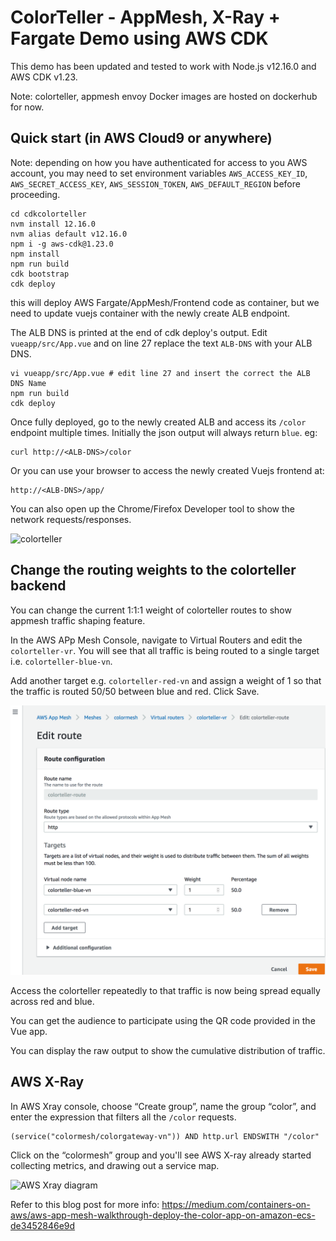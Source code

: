 # ColorTeller - AppMesh, X-Ray + Fargate Demo using AWS CDK

This demo has been updated and tested to work with Node.js v12.16.0 and AWS CDK v1.23.

Note: colorteller, appmesh envoy Docker images are hosted on dockerhub for now.

## Quick start (in AWS Cloud9 or anywhere)

Note: depending on how you have authenticated for access to you AWS account, you may need to set environment variables ``AWS_ACCESS_KEY_ID``, ``AWS_SECRET_ACCESS_KEY``, ``AWS_SESSION_TOKEN``, ``AWS_DEFAULT_REGION`` before proceeding.
```
cd cdkcolorteller
nvm install 12.16.0
nvm alias default v12.16.0
npm i -g aws-cdk@1.23.0
npm install
npm run build
cdk bootstrap
cdk deploy
```
this will deploy AWS Fargate/AppMesh/Frontend code as container, but we need to update vuejs container with the newly create ALB endpoint.

The ALB DNS is printed at the end of cdk deploy's output. Edit ``vueapp/src/App.vue`` and on line 27 replace the text ``ALB-DNS`` with your ALB DNS.
```
vi vueapp/src/App.vue # edit line 27 and insert the correct the ALB DNS Name
npm run build
cdk deploy
```

Once fully deployed, go to the newly created ALB and access its ``/color`` endpoint multiple times. Initially the json output will always return ``blue``.
eg:
```
curl http://<ALB-DNS>/color
```

Or you can use your browser to access the newly created Vuejs frontend at:
```
http://<ALB-DNS>/app/
```
You can also open up the Chrome/Firefox Developer tool to show the network requests/responses.

![colorteller](img/colorteller.png)



## Change the routing weights to the colorteller backend
You can change the current 1:1:1 weight of colorteller routes to show appmesh traffic shaping feature.

In the AWS APp Mesh Console, navigate to Virtual Routers and edit the ``colorteller-vr``. You will see that all traffic is being routed to a single target i.e. ``colorteller-blue-vn``.

Add another target e.g. ``colorteller-red-vn`` and assign a weight of 1 so that the traffic is routed 50/50 between blue and red. Click Save.


![AWS Xray diagram](img/virtualrouter.png)

Access the colorteller repeatedly to that traffic is now being spread equally across red and blue.

You can get the audience to participate using the QR code provided in the Vue app.

You can display the raw output to show the cumulative distribution of traffic.

## AWS X-Ray

In AWS Xray console, choose “Create group”, name the group “color”, and enter the expression that filters all the ``/color`` requests.

```
(service("colormesh/colorgateway-vn")) AND http.url ENDSWITH "/color"
```

Click on the “colormesh” group and you'll see AWS X-ray  already started collecting metrics, and drawing out a service map.

![AWS Xray diagram](img/xray.png)


Refer to this blog post for more info:
https://medium.com/containers-on-aws/aws-app-mesh-walkthrough-deploy-the-color-app-on-amazon-ecs-de3452846e9d

